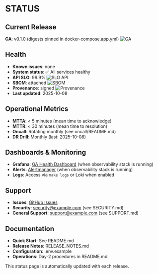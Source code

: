 # STATUS

## Current Release

**GA**: v0.1.0 (digests pinned in docker-compose.app.yml) ![GA](https://img.shields.io/badge/release-v0.1.0-blue)

## Health

- **Known issues**: none
- **System status**: ✅ All services healthy
- **API SLO**: 99.9% ![SLO API](https://img.shields.io/badge/SLO_API-99.9%25-green)
- **SBOM**: attached ![SBOM](https://img.shields.io/badge/SBOM-attached-success)
- **Provenance**: signed ![Provenance](https://img.shields.io/badge/provenance-signed-success)
- **Last updated**: 2025-10-08

## Operational Metrics

- **MTTA**: < 5 minutes (mean time to acknowledge)
- **MTTR**: < 30 minutes (mean time to resolution)
- **Oncall**: Rotating monthly (see oncall/README.md)
- **DR Drill**: Monthly (last: 2025-10-08)

## Dashboards & Monitoring

- **Grafana**: [GA Health Dashboard](http://localhost:3000/d/summit-health/summit-health) (when observability stack is running)
- **Alerts**: [Alertmanager](http://localhost:9093/) (when observability stack is running)
- **Logs**: Access via `make logs` or Loki when enabled

## Support

- **Issues**: [GitHub Issues](https://github.com/BrianCLong/summit/issues)
- **Security**: security@example.com (see SECURITY.md)
- **General Support**: support@example.com (see SUPPORT.md)

## Documentation

- **Quick Start**: See README.md
- **Release Notes**: RELEASE_NOTES.md
- **Configuration**: .env.example
- **Operations**: Day-2 procedures in README.md

This status page is automatically updated with each release.